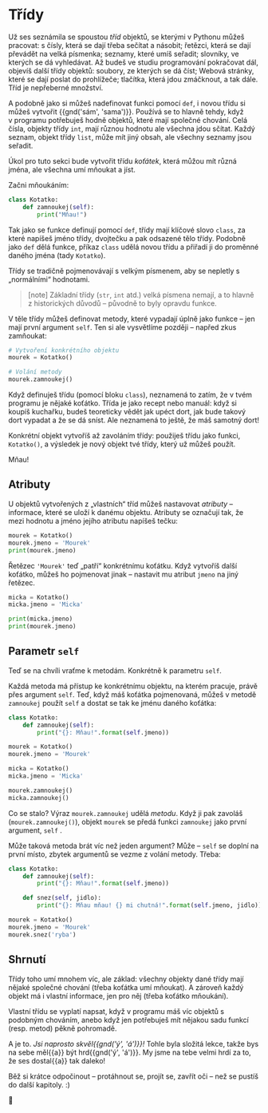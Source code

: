 # Třídy

Už ses seznámila se spoustou *tříd* objektů, se kterými v Pythonu můžeš
pracovat: s čísly, která se dají třeba sečítat a násobit; řetězci, která se
dají převádět na velká písmenka; seznamy, které umíš seřadit; slovníky,
ve kterých se dá vyhledávat.
Až budeš ve studiu programování pokračovat dál, objevíš další třídy objektů:
soubory, ze kterých se dá číst; Webová stránky, které se dají poslat do
prohlížeče; tlačítka, která jdou zmáčknout, a tak dále.
Tříd je nepřeberné množství.

A podobně jako si můžeš nadefinovat funkci pomocí `def`, i novou třídu si můžeš
vytvořit {{gnd('sám', 'sama')}}.
Používá se to hlavně tehdy, když v programu potřebuješ hodně objektů, které
mají společné chování.
Celá čísla, objekty třídy `int`, mají různou hodnotu ale všechna jdou sčítat.
Každý seznam, objekt třídy `list`, může mít jiný obsah, ale všechny seznamy
jsou seřadit.

Úkol pro tuto sekci bude vytvořit třídu *koťátek*, která můžou mít různá jména,
ale všechna umí mňoukat a jíst.

Začni mňoukáním:

```python
class Kotatko:
    def zamnoukej(self):
        print("Mňau!")
```

Tak jako se funkce definují pomocí `def`,
třídy mají klíčové slovo `class`,
za které napíšeš jméno třídy, dvojtečku a pak odsazené tělo třídy.
Podobně jako `def` dělá funkce, příkaz
`class` udělá novou třídu a přiřadí ji
do proměnné daného jména (tady `Kotatko`).

Třídy se tradičně pojmenovávají s velkým písmenem,
aby se nepletly s „normálními“ hodnotami.

> [note]
> Základní třídy (`str`, `int` atd.)
> velká písmena nemají, a to hlavně z historických
> důvodů – původně to byly opravdu funkce.

V těle třídy můžeš definovat metody, které vypadají
úplně jako funkce – jen mají první argument `self`.
Ten si ale vysvětlíme později – napřed zkus zamňoukat:

```python
# Vytvoření konkrétního objektu
mourek = Kotatko()

# Volání metody
mourek.zamnoukej()
```

Když definuješ třídu (pomocí bloku `class`), neznamená to zatím, že v tvém
programu je nějaké koťátko.
Třída je jako recept nebo manuál: když si koupíš kuchařku, budeš teoreticky
vědět jak upéct dort, jak bude takový dort vypadat a že se dá sníst.
Ale neznamená to ještě, že máš samotný dort!

Konkrétní objekt vytvoříš až zavoláním třídy: použiješ třídu jako funkci,
`Kotatko()`, a výsledek je nový objekt tvé třídy, který už můžeš použít.

Mňau!

## Atributy

U objektů vytvořených z „vlastních“ tříd můžeš nastavovat
*atributy* – informace, které se uloží k danému objektu.
Atributy se označují tak, že mezi hodnotu a jméno
jejího atributu napíšeš tečku:

```python
mourek = Kotatko()
mourek.jmeno = 'Mourek'
print(mourek.jmeno)
```

Řetězec `'Mourek'` teď „patří“ konkrétnímu koťátku.
Když vytvoříš další koťátko, můžeš ho pojmenovat jinak – nastavit mu
atribut `jmeno` na jiný řetězec.

```python
micka = Kotatko()
micka.jmeno = 'Micka'

print(micka.jmeno)
print(mourek.jmeno)
```

## Parametr `self`

Teď se na chvíli vraťme k metodám. Konkrétně k parametru `self`.

Každá metoda má přístup ke konkrétnímu objektu, na
kterém pracuje, právě přes argument `self`.
Teď, když máš koťátka pojmenovaná, můžeš v metodě `zamnoukej` použít `self`
a dostat se tak ke jménu daného koťátka:

```python
class Kotatko:
    def zamnoukej(self):
        print("{}: Mňau!".format(self.jmeno))

mourek = Kotatko()
mourek.jmeno = 'Mourek'

micka = Kotatko()
micka.jmeno = 'Micka'

mourek.zamnoukej()
micka.zamnoukej()
```

Co se stalo? Výraz `mourek.zamnoukej` udělá *metodu*.
Když ji pak zavoláš (`mourek.zamnoukej()`),
objekt `mourek` se předá funkci `zamnoukej` jako první argument, `self` .

Může taková metoda brát víc než jeden argument?
Může – `self` se doplní na první místo,
zbytek argumentů se vezme z volání metody.
Třeba:

```python
class Kotatko:
    def zamnoukej(self):
        print("{}: Mňau!".format(self.jmeno))

    def snez(self, jidlo):
        print("{}: Mňau mňau! {} mi chutná!".format(self.jmeno, jidlo))

mourek = Kotatko()
mourek.jmeno = 'Mourek'
mourek.snez('ryba')
```

## Shrnutí

Třídy toho umí mnohem víc, ale základ: všechny objekty dané třídy mají nějaké
společné chování (třeba koťátka umí mňoukat).
A zároveň každý objekt má i vlastní informace, jen pro něj (třeba koťátko
mňoukání).

Vlastní třídu se vyplatí napsat, když v programu máš víc objektů s podobným
chováním, anebo když jen potřebuješ mít nějakou sadu funkcí (resp. metod) pěkně
pohromadě.


A je to.
*Jsi naprosto skvěl{{gnd('ý', 'á')}}!*
Tohle byla složitá lekce, takže bys na sebe měl{{a}} být hrd{{gnd('ý', 'á')}}.
My jsme na tebe velmi hrdí za to, že ses dostal{{a}} tak daleko!

Běž si krátce odpočinout – protáhnout se, projít se,
zavřít oči – než se pustíš do další kapitoly. :)

🧁


